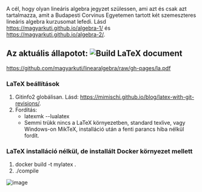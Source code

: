 A cél, hogy olyan lineáris algebra jegyzet szülessen, ami azt és csak azt tartalmazza, amit a Budapesti Corvinus Egyetemen tartott két szemeszteres lineáris algebra kurzusomat lefedi.
Lásd <https://magyarkuti.github.io/algebra-1/> és <https://magyarkuti.github.io/algebra-2/>.

## Az aktuális állapotot: ![Build LaTeX document](https://github.com/magyarkuti/linearalgebra/workflows/Build%20LaTeX%20document/badge.svg)
<https://github.com/magyarkuti/linearalgebra/raw/gh-pages/la.pdf>

### LaTeX beállítások
1. Gitinfo2 globálisan. Lásd: <https://mimischi.github.io/blog/latex-with-git-revisions/>.
2. Fordítás: 
    * latexmk --lualatex
    * Semmi trükk nincs a LaTeX környezetben, standard texlive, vagy Windows-on MikTeX, installáció után a fenti parancs hiba nélkül fordít. 

### LaTeX installáció nélkül, de installált Docker környezet mellett
 1. docker build -t mylatex .
 2. ./compile

![image](/assets/images/2021118.jpg)
